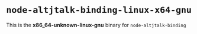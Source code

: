 # `node-altjtalk-binding-linux-x64-gnu`

This is the **x86_64-unknown-linux-gnu** binary for `node-altjtalk-binding`
